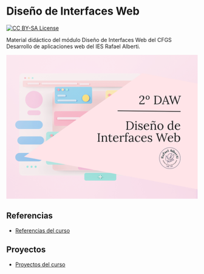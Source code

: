 # Diseño de Interfaces Web

<p>
  <a href="LICENSE">
      <img src="https://img.shields.io/badge/License-CC%20BY--SA%204.0-lightgrey.svg?longCache=true" alt="CC BY-SA License">
    </a>
</p>

Material didáctico del módulo Diseño de Interfaces Web del CFGS Desarrollo de aplicaciones web del IES Rafael Alberti.

<p align="center">
  <img src="logos/Portada-DIW.png" alt="Cover Diseño de Interfaces Web">
</p>

## Referencias

- [Referencias del curso](https://envasador.github.io/DIW/docs/referencias)

## Proyectos
- [Proyectos del curso](https://envasador.github.io/DIW/docs/proyectos/)
